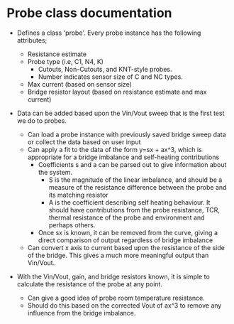 # Probe class documentation


- Defines a class 'probe'. Every probe instance has the following attributes;
  - Resistance estimate
  - Probe type (i.e, C1, N4, K)
    - Cutouts, Non-Cutouts, and KNT-style probes.
    - Number indicates sensor size of C and NC types.
  - Max current (based on sensor size)
  - Bridge resistor layout (based on resistance estimate and max current)

- Data can be added based upon the Vin/Vout sweep that is the first test we do to probes.
  - Can load a probe instance with previously saved bridge sweep data or collect the data based on user input
  - Can apply a fit to the data of the form y=sx + ax^3, which is appropriate for a bridge imbalance and self-heating contributions
    - Coefficients s and a can be parsed out to give information about the system.
      - S is the magnitude of the linear imbalance, and should be a measure of the resistance difference between the probe and its matching resistor
      - A is the coefficient describing self heating behaviour. It should have contributions from the probe resistance, TCR, thermal resistance of the probe and environment and perhaps others.
    - Once sx is known, it can be removed from the curve, giving a direct comparison of output regardless of bridge imbalance
  - Can convert x axis to current based upon the resistance of the side of the bridge. This gives a much more meaningful output than Vin/Vout.

- With the Vin/Vout, gain, and bridge resistors known, it is simple to calculate the resistance of the probe at any point.
  - Can give a good idea of probe room temperature resistance.
  - Should do this based on the corrected Vout of ax^3 to remove any influence from the bridge imbalance.
